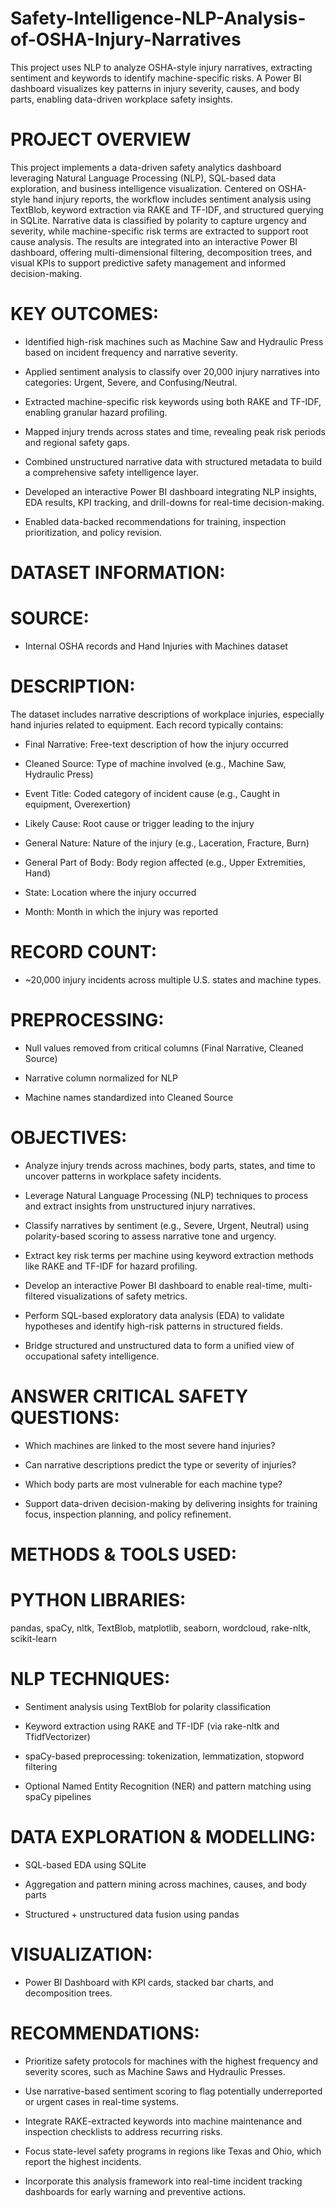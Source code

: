 # Safety-Intelligence-NLP-Analysis-of-OSHA-Injury-Narratives
This project uses NLP to analyze OSHA-style injury narratives, extracting sentiment and keywords to identify machine-specific risks. A Power BI dashboard visualizes key patterns in injury severity, causes, and body parts, enabling data-driven workplace safety insights.


# PROJECT OVERVIEW

This project implements a data-driven safety analytics dashboard leveraging Natural Language Processing (NLP), SQL-based data exploration, and business intelligence visualization. Centered on OSHA-style hand injury reports, the workflow includes sentiment analysis using TextBlob, keyword extraction via RAKE and TF-IDF, and structured querying in SQLite. Narrative data is classified by polarity to capture urgency and severity, while machine-specific risk terms are extracted to support root cause analysis. The results are integrated into an interactive Power BI dashboard, offering multi-dimensional filtering, decomposition trees, and visual KPIs to support predictive safety management and informed decision-making.

# KEY OUTCOMES:

- Identified high-risk machines such as Machine Saw and Hydraulic Press based on incident frequency and narrative severity.

- Applied sentiment analysis to classify over 20,000 injury narratives into categories: Urgent, Severe, and Confusing/Neutral.

- Extracted machine-specific risk keywords using both RAKE and TF-IDF, enabling granular hazard profiling.

- Mapped injury trends across states and time, revealing peak risk periods and regional safety gaps.

- Combined unstructured narrative data with structured metadata to build a comprehensive safety intelligence layer.

- Developed an interactive Power BI dashboard integrating NLP insights, EDA results, KPI tracking, and drill-downs for real-time decision-making.

- Enabled data-backed recommendations for training, inspection prioritization, and policy revision.


# DATASET INFORMATION:

# SOURCE:
- Internal OSHA records and Hand Injuries with Machines dataset

# DESCRIPTION:
  The dataset includes narrative descriptions of workplace injuries, especially hand injuries related to equipment. Each record typically contains:
  
- Final Narrative: Free-text description of how the injury occurred

- Cleaned Source: Type of machine involved (e.g., Machine Saw, Hydraulic Press)

- Event Title: Coded category of incident cause (e.g., Caught in equipment, Overexertion)

- Likely Cause: Root cause or trigger leading to the injury

- General Nature: Nature of the injury (e.g., Laceration, Fracture, Burn)

- General Part of Body: Body region affected (e.g., Upper Extremities, Hand)

- State: Location where the injury occurred

- Month: Month in which the injury was reported

# RECORD COUNT:
- ~20,000 injury incidents across multiple U.S. states and machine types.

# PREPROCESSING:

- Null values removed from critical columns (Final Narrative, Cleaned Source)

- Narrative column normalized for NLP

- Machine names standardized into Cleaned Source


# OBJECTIVES:

- Analyze injury trends across machines, body parts, states, and time to uncover patterns in workplace safety incidents.

- Leverage Natural Language Processing (NLP) techniques to process and extract insights from unstructured injury narratives.

- Classify narratives by sentiment (e.g., Severe, Urgent, Neutral) using polarity-based scoring to assess narrative tone and urgency.

- Extract key risk terms per machine using keyword extraction methods like RAKE and TF-IDF for hazard profiling.

- Develop an interactive Power BI dashboard to enable real-time, multi-filtered visualizations of safety metrics.

- Perform SQL-based exploratory data analysis (EDA) to validate hypotheses and identify high-risk patterns in structured fields.

- Bridge structured and unstructured data to form a unified view of occupational safety intelligence.

# ANSWER CRITICAL SAFETY QUESTIONS:
- Which machines are linked to the most severe hand injuries?

- Can narrative descriptions predict the type or severity of injuries?

- Which body parts are most vulnerable for each machine type?

- Support data-driven decision-making by delivering insights for training focus, inspection planning, and policy refinement.


# METHODS & TOOLS USED:

# PYTHON LIBRARIES:
pandas, spaCy, nltk, TextBlob, matplotlib, seaborn, wordcloud, rake-nltk, scikit-learn

# NLP TECHNIQUES:

- Sentiment analysis using TextBlob for polarity classification

- Keyword extraction using RAKE and TF-IDF (via rake-nltk and TfidfVectorizer)

- spaCy-based preprocessing: tokenization, lemmatization, stopword filtering

- Optional Named Entity Recognition (NER) and pattern matching using spaCy pipelines

# DATA EXPLORATION & MODELLING:

- SQL-based EDA using SQLite

- Aggregation and pattern mining across machines, causes, and body parts

- Structured + unstructured data fusion using pandas

# VISUALIZATION:

- Power BI Dashboard with KPI cards, stacked bar charts, and decomposition trees. 



# RECOMMENDATIONS:

- Prioritize safety protocols for machines with the highest frequency and severity scores, such as Machine Saws and Hydraulic Presses.

- Use narrative-based sentiment scoring to flag potentially underreported or urgent cases in real-time systems.

- Integrate RAKE-extracted keywords into machine maintenance and inspection checklists to address recurring risks.

- Focus state-level safety programs in regions like Texas and Ohio, which report the highest incidents.

- Incorporate this analysis framework into real-time incident tracking dashboards for early warning and preventive actions.

